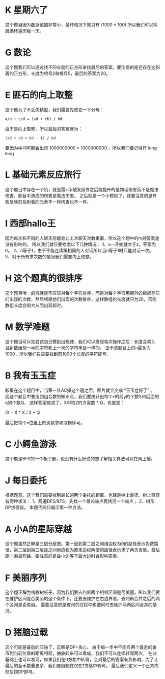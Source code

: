 # K 星期六了

这个题目因为数据范围非常小，最坏情况下就只有 (1000 * 100) 所以我们可以两层循环遍历每一天。

# G 数论

这个题我们可以通过找不同长度的正方形来找最后的答案，要注意的是还存在边斜着的正方形，长度为根号2和根号5，最后的答案为20。

# E 匪石的向上取整

这个题为了不丢失精度，我们需要先改变一下分母：

```
a/b + c/d = (ad + cb) / bd
```

由于是向上取整，所以最后的答案就为：

```
(ad + cb + bd - 1) / bd
```

要因为中间可能会出现 1000000000 * 1000000000 ，所以我们要记得开 long long

# L 基础元素反应旅行

这个题目中存在一个坑，就是雷+冰触发超导之后能提升的是物理伤害而不是魔法伤害，题目中造成的伤害是魔法伤害。
之后就是一个小模拟了，还要注意的是有些反映前后附着的元素不一样伤害也不一样。

# I 西部hallo王

因为每次和不同的人聊天后都会让上次聊天次数重置，所以这个题中的m对答案是没有影响的。
所以我们就只要考虑以下几种情况：
1、x一开始就大于z，答案为0。
2、n等于1，由于不能连续跟相同的人对话所以当n等于1时只能对话一次。
3、对于所有求次数的情况我们需要向上取整。

# H 这个题真的很排序

这个题目唯一的坑就是不应该对每个字符排序，而是对每个字符用额外的数据存它们出现的次数，然后根据他们出现的次数排序，这样数组的长度就只为26，否则数组长度会很大从而出现超时。

# M 数学难题

这个题目可以先尝试自己模拟出规律，我们可以发现每次操作之后：长度会乘2，且新数组前一半的字符和上一次的字符串是一样的。
由于该题目上的n最多为1000，所以我们只需要找到前1000个长度的字符即可。

# B 我有玉玉症

彩蛋在这个题目中，当第一队AC掉这个题之后，图片就会变成 “玉玉症好了” 。
而这个题目中要用到组合数的知识点，我们要统计出每个x的前y的个数X和后面的q的个数Q，
这样答案就成了，X中取2的方案数 * Q，也就是：

(X - 1) * X / 2 * Q 

最后把每个x位置上的贡献求和取模即可。

# C 小鳄鱼游泳

这个题是BFS的一个板子题，也没有什么好说的想了解相关算法可以在网上搜。

# J 每日委托

根据题意，这个我们需要找到最长的两个委托的距离，也就是树上直径。树上直径有两种求法：
1、两遍DFS/BFS，先找一个最长端点再找另一个端点；
2、树形DP求直径。
本题代码只展示第一种方法。

# A 小A的星际穿越

这个题虽然正解是三层分层图，第一层到第二层之间用边权为0的路径表示免费路径，第二层到第三层连之间用边权为原来边权两倍的路径表示求了两次贡献。最后跑一遍最短路，要注意的是最小边等于最大边时会影响答案。

# F 美丽序列

这个题正解为线段树板子，因为我们要去判断两个相邻区间是否美丽，所以我们要在维护区间是否美丽的这个条件下，还要去维护左右边界值，去判断合并之后的两个区间是否美丽。
需要注意的是查询的过程中也要同时去维护两两区间合并的情况。

# D 猪脑过载

这个可能是最后的压轴了，正解是DP+贪心。
由于每一步中不能有两个最近的金币到当前位置的距离相同，抽象起来可以看成，我们不可以连续转弯两次。
在此基础上也可以发现，如果我们在0方格中转弯，会对最后的答案有负影响，为了让最后的金币数量更多，我们要限制在仅在1方格中转弯。
最后我们定义一个正方向然后跑DP即可。
